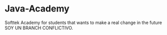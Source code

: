 # Java-Academy
Softtek Academy for students that wants to make a real change in the future       SOY UN BRANCH CONFLICTIVO.
